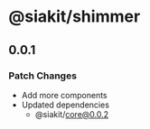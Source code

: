 # @siakit/shimmer

## 0.0.1

### Patch Changes

- Add more components
- Updated dependencies
  - @siakit/core@0.0.2
